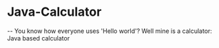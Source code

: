 # Java-Calculator
-- You know how everyone uses 'Hello world'? Well mine is a calculator: Java based calculator
